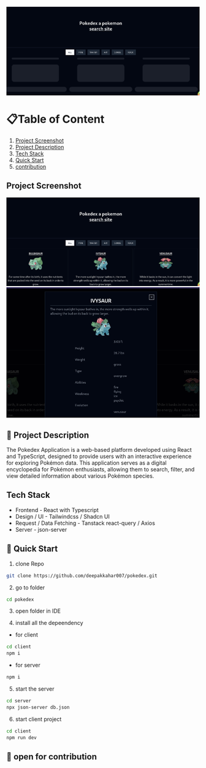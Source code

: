 ![cover image](/images/1.png)

# 📋Table of Content

1. [Project Screenshot](#project-screenshot)
2. [Project Description](#project-description)
3. [Tech Stack](#tech-stack)
4. [Quick Start](#quick-start)
5. [contribution](#open-for-contribution)

## Project Screenshot

![home page](/images/2.png)
![pokemon](/images/3.png)

## 🤖 Project Description

The Pokedex Application is a web-based platform developed using React and TypeScript, designed to provide users with an interactive experience for exploring Pokémon data. This application serves as a digital encyclopedia for Pokémon enthusiasts, allowing them to search, filter, and view detailed information about various Pokémon species.

## Tech Stack

- Frontend - React with Typescript
- Design / UI - Tailwindcss / Shadcn UI
- Request / Data Fetching - Tanstack react-query / Axios
- Server - json-server

## 🤸 Quick Start

1. clone Repo

```bash
git clone https://github.com/deepakkahar007/pokedex.git
```

2. go to folder

```bash
cd pokedex
```

3. open folder in IDE

4. install all the depeendency

- for client

```bash
cd client
npm i
```

- for server

```bash
npm i
```

5. start the server

```bash
cd server
npx json-server db.json
```

6. start client project

```bash
cd client
npm run dev
```

## 🚀 open for contribution
